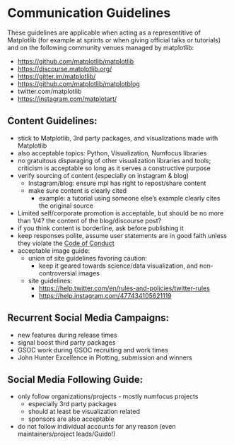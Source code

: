 # Communication Guidelines
These guidelines are applicable when acting as a representitive of Matplotlib (for example at sprints or when giving official talks or tutorials) and on the following community venues managed by matplotlib:
* https://github.com/matplotlib/matplotlib
* https://discourse.matplotlib.org/
* https://gitter.im/matplotlib/ 
* https://github.com/matplotlib/matplotblog 
* twitter.com/matplotlib
* https://instagram.com/matplotart/

## Content Guidelines:
- stick to Matplotlib, 3rd party packages, and visualizations made with Matplotlib
- also acceptable topics: Python, Visualization, Numfocus libraries
- no gratuitous disparaging of other visualization libraries and tools; criticism is acceptable so long as it serves a constructive purpose
- verify sourcing of content (especially on instagram & blog)
    - Instagram/blog: ensure mpl has right to repost/share content 
    - make sure content is clearly cited
        - example: a tutorial using someone else’s example clearly cites the original source
- Limited self/corporate promotion is acceptable, but should be no more than 1/4? the content of the blog/discourse post? 
- if you think content is borderline, ask before publishing it 
- keep responses polite, assume user statements are in good faith unless they violate the [Code of Conduct](https://www.python.org/psf/conduct/)
- acceptable image guide:
    - union of site guidelines favoring caution:
        - keep  it geared towards science/data visualization, and non-controversial images 
    - site guidelines:
        - https://help.twitter.com/en/rules-and-policies/twitter-rules
        - https://help.instagram.com/477434105621119

## Recurrent Social Media Campaigns:
- new features during release times
- signal  boost third party packages
- GSOC work during GSOC recruiting and work times
- John Hunter Excellence in Plotting, submission and winners

## Social Media Following Guide:
- only follow organizations/projects - mostly numfocus projects 
    - especially 3rd party packages
    - should at least be visualization related
    - sponsors are also acceptable
- do not follow individual accounts for any reason (even maintainers/project leads/Guido!) 
